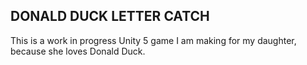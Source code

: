 ## DONALD DUCK LETTER CATCH

This is a work in progress Unity 5 game I am making for my daughter, because she loves Donald Duck.
